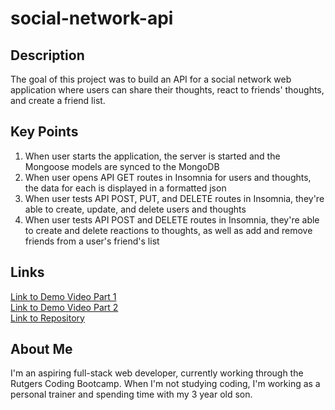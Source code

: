 # social-network-api

## Description
The goal of this project was to build an API for a social network web application where users can share their thoughts, react to friends' thoughts, and create a friend list.

## Key Points
1. When user starts the application, the server is started and the Mongoose models are synced to the MongoDB
2. When user opens API GET routes in Insomnia for users and thoughts, the data for each is displayed in a formatted json
3. When user tests API POST, PUT, and DELETE routes in Insomnia, they're able to create, update, and delete users and thoughts
4. When user tests API POST and DELETE routes in Insomnia, they're able to create and delete reactions to thoughts, as well as add and remove friends from a user's friend's list

## Links
[Link to Demo Video Part 1](https://drive.google.com/file/d/1OYSFMLh3zNCPzLzT0nwnchnBzOt6XXiT/view) </br>
[Link to Demo Video Part 2](https://drive.google.com/file/d/1WA4ZLol-lHCDDPbf67erb9N3XEHJESej/view) </br>
[Link to Repository](https://github.com/JohnLanni619/social-network-api)

## About Me
I'm an aspiring full-stack web developer, currently working through the Rutgers Coding Bootcamp. When I'm not studying coding, I'm working as a personal trainer and spending time with my 3 year old son.
